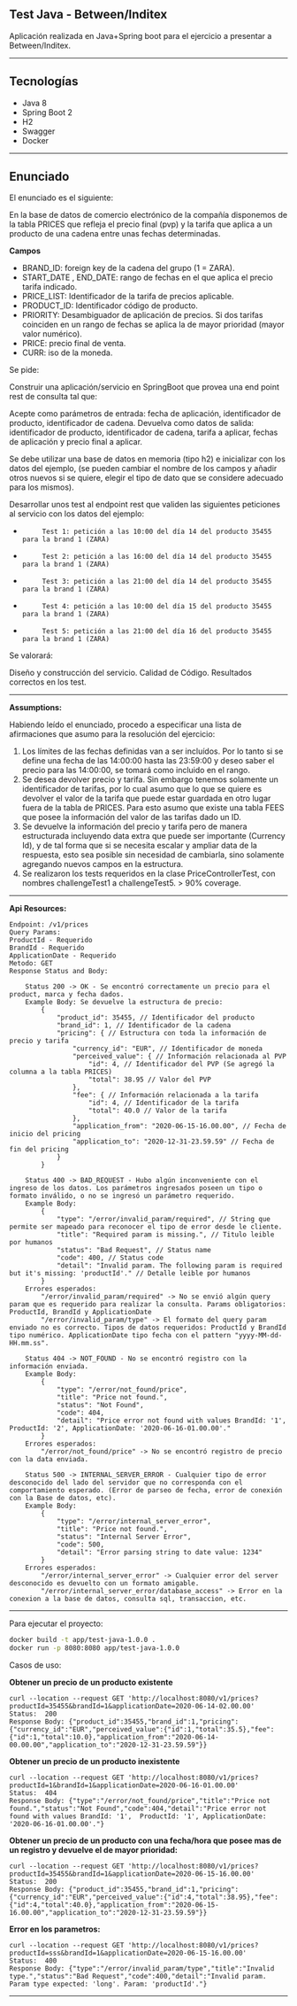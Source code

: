 ## Test Java - Between/Inditex

Aplicación realizada en Java+Spring boot para el ejercicio a presentar a Between/Inditex.

---
## Tecnologías

- Java 8
- Spring Boot 2
- H2
- Swagger
- Docker

---
## Enunciado

El enunciado es el siguiente: 

En la base de datos de comercio electrónico de la compañía disponemos de la tabla PRICES que refleja el precio final (pvp) y la tarifa que aplica a un producto de una cadena entre unas fechas determinadas.

**Campos**
- BRAND_ID: foreign key de la cadena del grupo (1 = ZARA).
- START_DATE , END_DATE: rango de fechas en el que aplica el precio tarifa indicado.
- PRICE_LIST: Identificador de la tarifa de precios aplicable.
- PRODUCT_ID: Identificador código de producto.
- PRIORITY: Desambiguador de aplicación de precios. Si dos tarifas coinciden en un rango de fechas se aplica la de mayor prioridad (mayor valor numérico).
- PRICE: precio final de venta.
- CURR: iso de la moneda.

Se pide:

Construir una aplicación/servicio en SpringBoot que provea una end point rest de consulta  tal que:

Acepte como parámetros de entrada: fecha de aplicación, identificador de producto, identificador de cadena.
Devuelva como datos de salida: identificador de producto, identificador de cadena, tarifa a aplicar, fechas de aplicación y precio final a aplicar.

Se debe utilizar una base de datos en memoria (tipo h2) e inicializar con los datos del ejemplo, (se pueden cambiar el nombre de los campos y añadir otros nuevos si se quiere, elegir el tipo de dato que se considere adecuado para los mismos).

Desarrollar unos test al endpoint rest que  validen las siguientes peticiones al servicio con los datos del ejemplo:

-          Test 1: petición a las 10:00 del día 14 del producto 35455   para la brand 1 (ZARA)
-          Test 2: petición a las 16:00 del día 14 del producto 35455   para la brand 1 (ZARA)
-          Test 3: petición a las 21:00 del día 14 del producto 35455   para la brand 1 (ZARA)
-          Test 4: petición a las 10:00 del día 15 del producto 35455   para la brand 1 (ZARA)
-          Test 5: petición a las 21:00 del día 16 del producto 35455   para la brand 1 (ZARA)


Se valorará:

Diseño y construcción del servicio.
Calidad de Código.
Resultados correctos en los test.

---

**Assumptions:**

Habiendo leído el enunciado, procedo a especificar una lista de afirmaciones que asumo para la resolución del ejercicio:

1) Los límites de las fechas definidas van a ser incluídos. Por lo tanto si se define una fecha de las 14:00:00 hasta las 23:59:00 y deseo saber el precio para las 14:00:00, se tomará como incluido en el rango.
2) Se desea devolver precio y tarifa. Sin embargo tenemos solamente un identificador de tarifas, por lo cual asumo que lo que se quiere es devolver el valor de la tarifa que puede estar guardada en otro lugar fuera de la tabla de PRICES. Para esto asumo que existe una tabla FEES que posee la información del valor de las tarifas dado un ID.
3) Se devuelve la información del precio y tarifa pero de manera estructurada incluyendo data extra que puede ser importante (Currency Id), y de tal forma que si se necesita escalar y ampliar data de la respuesta, esto sea posible sin necesidad de cambiarla, sino solamente agregando nuevos campos en la estructura.
4) Se realizaron los tests requeridos en la clase PriceControllerTest, con nombres challengeTest1 a challengeTest5. > 90% coverage.

---

**Api Resources:**

    Endpoint: /v1/prices
    Query Params: 
    ProductId - Requerido
    BrandId - Requerido
    ApplicationDate - Requerido
    Metodo: GET
    Response Status and Body:

        Status 200 -> OK - Se encontró correctamente un precio para el product, marca y fecha dados.
        Example Body: Se devuelve la estructura de precio:
            {
                "product_id": 35455, // Identificador del producto
                "brand_id": 1, // Identificador de la cadena
                "pricing": { // Estructura con toda la información de precio y tarifa
                    "currency_id": "EUR", // Identificador de moneda
                    "perceived_value": { // Información relacionada al PVP
                        "id": 4, // Identificador del PVP (Se agregó la columna a la tabla PRICES)
                        "total": 38.95 // Valor del PVP 
                    },
                    "fee": { // Información relacionada a la tarifa
                        "id": 4, // Identificador de la tarifa
                        "total": 40.0 // Valor de la tarifa
                    },
                    "application_from": "2020-06-15-16.00.00", // Fecha de inicio del pricing
                    "application_to": "2020-12-31-23.59.59" // Fecha de fin del pricing
                }
            }
        
        Status 400 -> BAD_REQUEST - Hubo algún inconveniente con el ingreso de los datos. Los parámetros ingresados poseen un tipo o formato inválido, o no se ingresó un parámetro requerido.
        Example Body: 
            {
                "type": "/error/invalid_param/required", // String que permite ser mapeado para reconocer el tipo de error desde le cliente.
                "title": "Required param is missing.", // Titulo leible por humanos
                "status": "Bad Request", // Status name
                "code": 400, // Status code
                "detail": "Invalid param. The following param is required but it's missing: 'productId'." // Detalle leible por humanos
            }
        Errores esperados:
            "/error/invalid_param/required" -> No se envió algún query param que es requerido para realizar la consulta. Params obligatorios: ProductId, BrandId y ApplicationDate
            "/error/invalid_param/type" -> El formato del query param enviado no es correcto. Tipos de datos requeridos: ProductId y BrandId tipo numérico. ApplicationDate tipo fecha con el pattern "yyyy-MM-dd-HH.mm.ss".
        
        Status 404 -> NOT_FOUND - No se encontró registro con la información enviada.
        Example Body:
            {
                "type": "/error/not_found/price",
                "title": "Price not found.",
                "status": "Not Found",
                "code": 404,
                "detail": "Price error not found with values BrandId: '1',  ProductId: '2', ApplicationDate: '2020-06-16-01.00.00'."
            }
        Errores esperados:
            "/error/not_found/price" -> No se encontró registro de precio con la data enviada.
        
        Status 500 -> INTERNAL_SERVER_ERROR - Cualquier tipo de error desconocido del lado del servidor que no corresponda con el comportamiento esperado. (Error de parseo de fecha, error de conexión con la Base de datos, etc).
        Example Body:
            {
                "type": "/error/internal_server_error",
                "title": "Price not found.",
                "status": "Internal Server Error",
                "code": 500,
                "detail": "Error parsing string to date value: 1234"
            }
        Errores esperados:
            "/error/internal_server_error" -> Cualquier error del server desconocido es devuelto con un formato amigable.
            "/error/internal_server_error/database_access" -> Error en la conexion a la base de datos, consulta sql, transaccion, etc.

---

Para ejecutar el proyecto:

```sh
docker build -t app/test-java-1.0.0 .
docker run -p 8080:8080 app/test-java-1.0.0
```

Casos de uso:

**Obtener un precio de un producto existente**

    curl --location --request GET 'http://localhost:8080/v1/prices?productId=35455&brandId=1&applicationDate=2020-06-14-02.00.00'
    Status:  200
    Response Body: {"product_id":35455,"brand_id":1,"pricing":{"currency_id":"EUR","perceived_value":{"id":1,"total":35.5},"fee":{"id":1,"total":10.0},"application_from":"2020-06-14-00.00.00","application_to":"2020-12-31-23.59.59"}}

**Obtener un precio de un producto inexistente**

    curl --location --request GET 'http://localhost:8080/v1/prices?productId=1&brandId=1&applicationDate=2020-06-16-01.00.00'
    Status:  404
    Response Body: {"type":"/error/not_found/price","title":"Price not found.","status":"Not Found","code":404,"detail":"Price error not found with values BrandId: '1',  ProductId: '1', ApplicationDate: '2020-06-16-01.00.00'."}


**Obtener un precio de un producto con una fecha/hora que posee mas de un registro y devuelve el de mayor prioridad:**

    curl --location --request GET 'http://localhost:8080/v1/prices?productId=35455&brandId=1&applicationDate=2020-06-15-16.00.00'
    Status:  200
    Response Body: {"product_id":35455,"brand_id":1,"pricing":{"currency_id":"EUR","perceived_value":{"id":4,"total":38.95},"fee":{"id":4,"total":40.0},"application_from":"2020-06-15-16.00.00","application_to":"2020-12-31-23.59.59"}}

**Error en los parametros:**

    curl --location --request GET 'http://localhost:8080/v1/prices?productId=sss&brandId=1&applicationDate=2020-06-15-16.00.00'
    Status:  400
    Response Body: {"type":"/error/invalid_param/type","title":"Invalid type.","status":"Bad Request","code":400,"detail":"Invalid param. Param type expected: 'long'. Param: 'productId'."}

---
